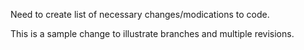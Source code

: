Need to create list of necessary changes/modications to code.

This is a sample change to illustrate branches and multiple revisions.
